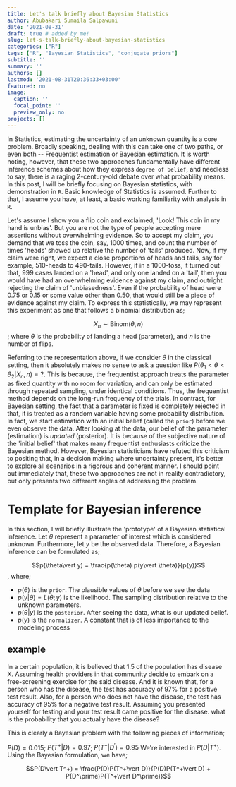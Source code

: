 ```yaml
---
title: Let's talk briefly about Bayesian Statistics
author: Abubakari Sumaila Salpawuni
date: '2021-08-31'
draft: true # added by me!
slug: let-s-talk-briefly-about-bayesian-statistics
categories: ["R"]
tags: ["R", "Bayesian Statistics", "conjugate priors"]
subtitle: ''
summary: ''
authors: []
lastmod: '2021-08-31T20:36:33+03:00'
featured: no
image:
  caption: ''
  focal_point: ''
  preview_only: no
projects: []
---
```



In Statistics, estimating the uncertainty of an unknown quantity is a core
problem. Broadly speaking, dealing with this can take one of two paths, or even
both -- Frequentist estimation or Bayesian estimation. It is worth noting, however,
that these two approaches fundamentally have different inference schemes about
how they express `degree of belief`, and needless to say, there is a
raging 2-century-old debate over what probability means. In this post, I
will be briefly focusing on Bayesian statistics, with demonstration in `R`. Basic
knowledge of Statistics is assumed. Further to that, I assume you have, at least,
a basic working familiarity with analysis in `R`.

Let's assume I show you a flip coin and exclaimed; 'Look! This coin in my hand
is unbias'. But you are not the type of people accepting mere assertions
without overwhelming evidence. So to accept my claim, you demand that we toss
the coin, say, 1000 times, and count the number of times 'heads' showed up
relative the number of 'tails' produced. Now, if my claim were right, we expect a
close proportions of heads and tails, say for example, 510-heads to 490-tails. However,
if in a 1000-toss, it turned out that, 999 cases landed on a 'head', and only one
landed on a 'tail', then you would have had an overwhelming evidence against my claim,
and outright rejecting the claim of 'unbiasedness'. Even if the probability of
head were 0.75 or 0.15 or some value other than 0.50, that would still be a
piece of evidence against my claim. To express this statistically, we may
represent this experiment as one that follows a binomial distribution as;


$$X_n \sim \mbox{Binom}(\theta, n)$$;
where $\theta$ is the probability of landing a head (parameter), and $n$ is the
number of flips.

Referring to the representation above, if we consider $\theta$ in the classical
setting, then it absolutely makes no sense to ask a question like
$P(\theta_1 < \theta < \theta_2|X_n, n) = ?$. This is because, the frequentist
approach treats the parameter as fixed quantity with no room for variation, and
can only be estimated through repeated sampling, under identical conditions. Thus,
the frequentist method depends on the long-run frequency of the trials. In contrast,
for Bayesian setting, the fact that a parameter is fixed is completely rejected
in that, it is treated as a random variable having some probability distribution.
In fact, we start estimation with an initial belief (called the `prior`) before we
even observe the data. After looking at the data, our belief of the parameter (estimation)
is *updated* (posterior). It is because of the subjective nature of the 'initial belief' that
makes many frequentist enthusiasts criticize the Bayesian method. However, Bayesian
 statisticians have refuted this criticism to positing that, in a decision making
 where uncertainty present, it's better to explore all scenarios in a rigorous and
 coherent manner. I should point out immediately that, these two approaches are not in
 reality contradictory, but only presents two different angles of addressing the
 problem.

# Template for Bayesian inference
In this section, I will briefly illustrate the 'prototype' of a Bayesian statistical
inference. Let $\theta$ represent a parameter of interest which is considered unknown.
Furthermore, let $y$ be the observed data. Therefore, a Bayesian inference can be
formulated as;

$$p(\theta\vert y) = \frac{p(\theta) p(y\vert \theta)}{p(y)}$$, where;


- $p(\theta)$ is the `prior`. The plausible values of $\theta$ before we see the data
- $p(y\vert \theta) = L(\theta; y)$ is the likelihood. The sampling distribution relative
to the unknown parameters.
- $p(\theta\vert y)$ is the `posterior`. After seeing the data, what is our updated belief.
- $p(y)$ is the `normalizer`. A constant that is of less importance to the modeling process

## example
In a certain population, it is believed that $1.5%$ of the population has
disease X. Assuming health providers in that community decide to embark on a
free-screening exercise for the said disease. And it is known that, for a person who
has the disease, the test has accuracy of $97\%$ for a positive test result. Also, for
a person who does not have the disease, the test has accuracy of $95\%$ for a
negative test result. Assuming you presented yourself for testing and your test result
came positive for the disease. what is the  probability that you actually have the disease?

This is clearly a Bayesian problem with the following pieces of information;

$P(D) = 0.015$; $P(T^+\vert D) = 0.97$; $P(T^-\vert D^\prime) = 0.95$
We're interested in $P(D\vert T^+)$. Using the Bayesian formulation, we have;

$$P(D\vert T^+) = \frac{P(D)P(T^+\vert D)}{P(D)P(T^+\vert D) + P(D^\prime)P(T^+\vert D^\prime)}$$

